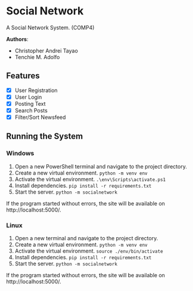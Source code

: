 # Social Network

A Social Network System. (COMP4)

**Authors**:
- Christopher Andrei Tayao
- Tenchie M. Adolfo

## Features

- [X] User Registration
- [X] User Login
- [X] Posting Text
- [X] Search Posts
- [X] Filter/Sort Newsfeed

## Running the System

### Windows

1. Open a new PowerShell terminal and navigate to the project directory.
2. Create a new virtual environment. `python -m venv env`
3. Activate the virtual environment. `.\env\Scripts\activate.ps1`
4. Install dependencies. `pip install -r requirements.txt`
5. Start the server. `python -m socialnetwork`

If the program started without errors, the site will be available on http://localhost:5000/.

### Linux

1. Open a new terminal and navigate to the project directory.
2. Create a new virtual environment. `python -m venv env`
3. Activate the virtual environment. `source ./env/bin/activate`
4. Install dependencies. `pip install -r requirements.txt`
5. Start the server. `python -m socialnetwork`

If the program started without errors, the site will be available on http://localhost:5000/.
